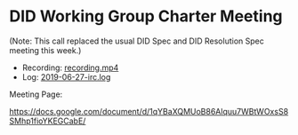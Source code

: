 # DID Working Group Charter Meeting

(Note: This call replaced the usual DID Spec and DID Resolution Spec meeting this week.)

* Recording: [recording.mp4](recording.mp4)
* Log: [2019-06-27-irc.log](2019-06-27-irc.log)

Meeting Page:

https://docs.google.com/document/d/1qYBaXQMUoB86Alquu7WBtWOxsS8SMhp1fioYKEGCabE/
